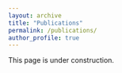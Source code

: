 ```yaml
---
layout: archive
title: "Publications"
permalink: /publications/
author_profile: true
---
```


This page is under construction.
